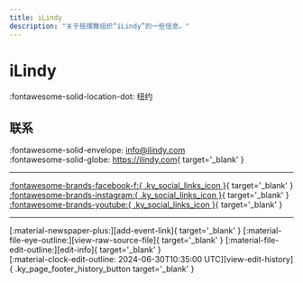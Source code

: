 ```yaml
---
title: iLindy
description: "关于摇摆舞组织“iLindy”的一些信息。"
---
```


# iLindy

:fontawesome-solid-location-dot: 纽约  


## 联系

:fontawesome-solid-envelope: <info@ilindy.com>  
:fontawesome-solid-globe: <https://ilindy.com>{ target='_blank' }  

---

 [:fontawesome-brands-facebook-f:{ .ky_social_links_icon }](https://www.facebook.com/iLindyhop){ target='_blank' } [:fontawesome-brands-instagram:{ .ky_social_links_icon }](https://instagram.com/ilindy_hop){ target='_blank' } [:fontawesome-brands-youtube:{ .ky_social_links_icon }](https://youtube.com/ilindy){ target='_blank' }

---

<div class="ky_page_footer" markdown>
<div class="ky_page_footer_trailing" markdown="span">
[:material-newspaper-plus:][add-event-link]{ target='_blank' }
[:material-file-eye-outline:][view-raw-source-file]{ target='_blank' }
[:material-file-edit-outline:][edit-info]{ target='_blank' }
</div>
<div class="ky_page_footer_leading" markdown="span">
[:material-clock-edit-outline: 2024-06-30T10:35:00 UTC][view-edit-history]{ .ky_page_footer_history_button target='_blank' }
</div>
</div>

[add-event-link]: https://github.com/swingdance/events/issues/new?assignees=&labels=add+event&projects=&template=02-add_entity.yml&title=%5Ben_US%5D%20%3CName%3E&region=en_US&province=New%20York&city=New%20York&org_id=ilindy "添加活动"
[view-raw-source-file]: https://github.com/swingdance/orgs/blob/main/en_US/ilindy.json "查看原始源文件"
[edit-info]: https://github.com/swingdance/orgs/issues/new?assignees=&labels=update+org&projects=&template=03-update_entity.yml&title=%5Ben_US%5D%20iLindy&region=en_US&id=ilindy&name=iLindy "编辑信息"

[view-edit-history]: https://github.com/swingdance/orgs/commits/main/en_US/ilindy.json "查看编辑历史"
